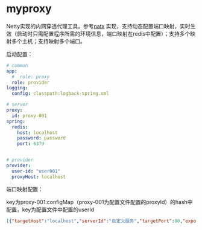 # myproxy
Netty实现的内网穿透代理工具。参考[natx](https://github.com/wucao/natx) 实现，支持动态配置端口映射，实时生效（启动时只需配置程序所需的环境信息，端口映射在redis中配置）；支持多个映射多个主机；支持映射多个端口。

启动配置：

```yaml
# common
app:
  #  role: proxy
  role: provider
logging:
  config: classpath:logback-spring.xml

# server
proxy:
  id: proxy-001
spring:
  redis:
    host: localhost
    password: password
    port: 6379


# provider
provider:
  user-id: "user001"
  proxyHost: localhost
```

端口映射配置：

key为proxy-001:configMap（proxy-001为配置文件配置的proxyId）的hash中配置，key为配置文件中配置的userId

```json
[{"targetHost":"localhost","serverId":"自定义服务","targetPort":80,"exposePort":8080}]
```

